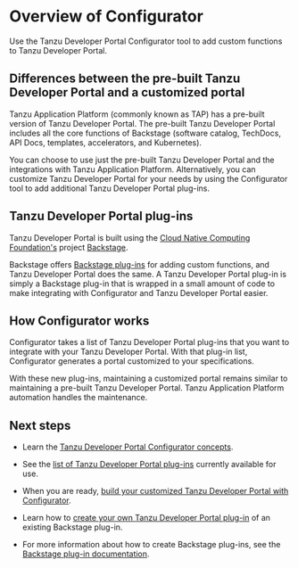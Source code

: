 # Overview of Configurator

Use the Tanzu Developer Portal Configurator tool to add custom functions to Tanzu Developer Portal.

## <a id="diff"></a> Differences between the pre-built Tanzu Developer Portal and a customized portal

Tanzu Application Platform (commonly known as TAP) has a pre-built version of Tanzu Developer
Portal. The pre-built Tanzu Developer Portal includes all the core functions of Backstage
(software catalog, TechDocs, API Docs, templates, accelerators, and Kubernetes).

You can choose to use just the pre-built Tanzu Developer Portal and the integrations with Tanzu
Application Platform. Alternatively, you can customize Tanzu Developer Portal for your needs by
using the Configurator tool to add additional Tanzu Developer Portal plug-ins.

## <a id="plug-ins"></a> Tanzu Developer Portal plug-ins

Tanzu Developer Portal is built using the [Cloud Native Computing Foundation's](https://www.cncf.io/)
project [Backstage](https://backstage.io/).

Backstage offers [Backstage plug-ins](https://backstage.io/plugins/) for adding custom
functions, and Tanzu Developer Portal does the same.
A Tanzu Developer Portal plug-in is simply a Backstage plug-in that is wrapped in a small
amount of code to make integrating with Configurator and Tanzu Developer Portal easier.

## <a id="how-it-works"></a> How Configurator works

Configurator takes a list of Tanzu Developer Portal plug-ins that you want to integrate with your
Tanzu Developer Portal. With that plug-in list, Configurator generates a portal customized to your
specifications.

With these new plug-ins, maintaining a customized portal remains similar to maintaining a pre-built
Tanzu Developer Portal. Tanzu Application Platform automation handles the maintenance.

## <a id="next-steps"></a> Next steps

- Learn the [Tanzu Developer Portal Configurator concepts](concepts.hbs.md).

- See the [list of Tanzu Developer Portal plug-ins](tdp-plug-ins-list.hbs.md)
  currently available for use.

- When you are ready, [build your customized Tanzu Developer Portal with Configurator](building.hbs.md).

- Learn how to
  [create your own Tanzu Developer Portal plug-in](create-plug-in-wrapper.hbs.md) of
  an existing Backstage plug-in.

- For more information about how to create Backstage plug-ins, see the
  [Backstage plug-in documentation](https://backstage.io/docs/plugins/).
